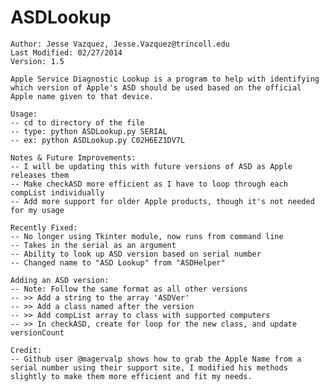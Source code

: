 ASDLookup
=========

    Author: Jesse Vazquez, Jesse.Vazquez@trincoll.edu
    Last Modified: 02/27/2014
    Version: 1.5
   
    Apple Service Diagnostic Lookup is a program to help with identifying which version of Apple's ASD should be used based on the official Apple name given to that device.    
    
    Usage:
    -- cd to directory of the file
    -- type: python ASDLookup.py SERIAL
    -- ex: python ASDLookup.py C02H6EZ1DV7L
    
    Notes & Future Improvements:
    -- I will be updating this with future versions of ASD as Apple releases them
    -- Make checkASD more efficient as I have to loop through each compList individually
    -- Add more support for older Apple products, though it's not needed for my usage
    
    Recently Fixed:
    -- No longer using Tkinter module, now runs from command line
    -- Takes in the serial as an argument
    -- Ability to look up ASD version based on serial number
    -- Changed name to "ASD Lookup" from "ASDHelper"
    
    Adding an ASD version:
    -- Note: Follow the same format as all other versions
    -- >> Add a string to the array 'ASDVer'
    -- >> Add a class named after the version
    -- >> Add compList array to class with supported computers
    -- >> In checkASD, create for loop for the new class, and update versionCount
    
    Credit:
    -- Github user @magervalp shows how to grab the Apple Name from a serial number using their support site, I modified his methods slightly to make them more efficient and fit my needs.
